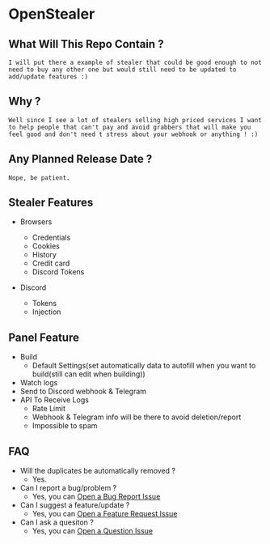 # OpenStealer

## What Will This Repo Contain ?

`I will put there a example of stealer that could be good enough to not need to buy any other one but would still need to be updated to add/update features :)`

## Why ?

`Well since I see a lot of stealers selling high priced services I want to help people that can't pay and avoid grabbers that will make you feel good and don't need t stress about your webhook or anything ! :)`

## Any Planned Release Date ?

`Nope, be patient.`

## Stealer Features

- Browsers
  - Credentials
  - Cookies
  - History
  - Credit card
  - Discord Tokens
  
- Discord
  - Tokens
  - Injection

## Panel Feature
  - Build
    - Default Settings(set automatically data to autofill when you want to build(still can edit when building))
  - Watch logs
  - Send to Discord webhook & Telegram
  - API To Receive Logs
    - Rate Limit
    - Webhook & Telegram info will be there to avoid deletion/report
    - Impossible to spam
    
    
## FAQ

- Will the duplicates be automatically removed ?
  - Yes.
- Can I report a bug/problem ?
  - Yes, you can [Open a Bug Report Issue](https://github.com/HideakiAtsuyo/OpenStealer/issues/new?assignees=&labels=Bug&template=bug_report.md&title=)
- Can I suggest a feature/update ?
  - Yes, you can [Open a Feature Request Issue](https://github.com/HideakiAtsuyo/OpenStealer/issues/new?assignees=&labels=Feature+Request&template=feature_request.md&title=)
- Can I ask a quesiton ?
  - Yes, you can [Open a Question Issue](https://github.com/HideakiAtsuyo/OpenStealer/issues/new?assignees=&labels=Question&template=Question.md&title=)
